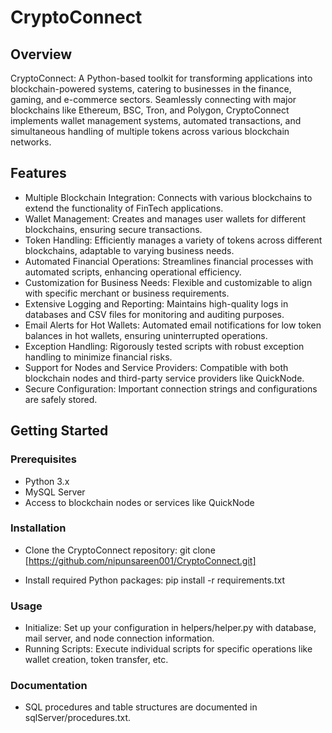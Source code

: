 # CryptoConnect

## Overview
CryptoConnect: A Python-based toolkit for transforming applications into blockchain-powered systems, catering to businesses in the finance, gaming, and e-commerce sectors. Seamlessly connecting with major blockchains like Ethereum, BSC, Tron, and Polygon, CryptoConnect implements wallet management systems, automated transactions, and simultaneous handling of multiple tokens across various blockchain networks.

## Features
- Multiple Blockchain Integration: Connects with various blockchains to extend the functionality of FinTech applications.
- Wallet Management: Creates and manages user wallets for different blockchains, ensuring secure transactions.
- Token Handling: Efficiently manages a variety of tokens across different blockchains, adaptable to varying business needs.
- Automated Financial Operations: Streamlines financial processes with automated scripts, enhancing operational efficiency.
- Customization for Business Needs: Flexible and customizable to align with specific merchant or business requirements.
- Extensive Logging and Reporting: Maintains high-quality logs in databases and CSV files for monitoring and auditing purposes.
- Email Alerts for Hot Wallets: Automated email notifications for low token balances in hot wallets, ensuring uninterrupted operations.
- Exception Handling: Rigorously tested scripts with robust exception handling to minimize financial risks.
- Support for Nodes and Service Providers: Compatible with both blockchain nodes and third-party service providers like QuickNode.
- Secure Configuration: Important connection strings and configurations are safely stored.

## Getting Started

### Prerequisites
- Python 3.x
- MySQL Server
- Access to blockchain nodes or services like QuickNode

### Installation

- Clone the CryptoConnect repository:
git clone [https://github.com/nipunsareen001/CryptoConnect.git]

- Install required Python packages:
pip install -r requirements.txt

### Usage
- Initialize: Set up your configuration in helpers/helper.py with database, mail server, and node connection information.
- Running Scripts: Execute individual scripts for specific operations like wallet creation, token transfer, etc.

### Documentation
- SQL procedures and table structures are documented in sqlServer/procedures.txt.
